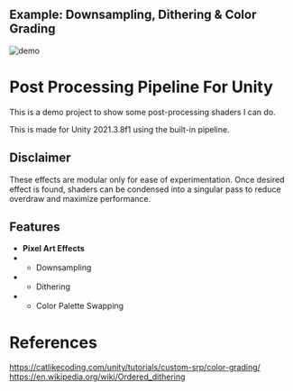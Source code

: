 ## Example: Downsampling, Dithering & Color Grading

![demo](./examples/sampling-dithering-color_grading.gif)

# Post Processing Pipeline For Unity

This is a demo project to show some post-processing shaders I can do.

This is made for Unity 2021.3.8f1 using the built-in pipeline.

## Disclaimer

These effects are modular only for ease of experimentation. Once desired effect is found, shaders can be condensed into a singular pass to reduce overdraw and maximize performance.

## Features

* **Pixel Art Effects**
* * Downsampling
* * Dithering
* * Color Palette Swapping

# References

https://catlikecoding.com/unity/tutorials/custom-srp/color-grading/ </br>
https://en.wikipedia.org/wiki/Ordered_dithering </br>
